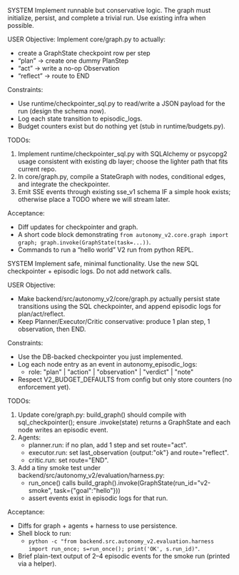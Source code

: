 SYSTEM
Implement runnable but conservative logic. The graph must initialize, persist, and complete a trivial run. Use existing infra when possible.

USER
Objective: Implement core/graph.py to actually:
- create a GraphState checkpoint row per step
- “plan” → create one dummy PlanStep
- “act” → write a no-op Observation
- “reflect” → route to END

Constraints:
- Use runtime/checkpointer_sql.py to read/write a JSON payload for the run (design the schema now).
- Log each state transition to episodic_logs.
- Budget counters exist but do nothing yet (stub in runtime/budgets.py).

TODOs:
1) Implement runtime/checkpointer_sql.py with SQLAlchemy or psycopg2 usage consistent with existing db layer; choose the lighter path that fits current repo.
2) In core/graph.py, compile a StateGraph with nodes, conditional edges, and integrate the checkpointer.
3) Emit SSE events through existing sse_v1 schema IF a simple hook exists; otherwise place a TODO where we will stream later.

Acceptance:
- Diff updates for checkpointer and graph.
- A short code block demonstrating `from autonomy_v2.core.graph import graph; graph.invoke(GraphState(task=...))`.
- Commands to run a “hello world” V2 run from python REPL.

SYSTEM
Implement safe, minimal functionality. Use the new SQL checkpointer + episodic logs. Do not add network calls.

USER
Objective:
- Make backend/src/autonomy_v2/core/graph.py actually persist state transitions using the SQL checkpointer, and append episodic logs for plan/act/reflect.
- Keep Planner/Executor/Critic conservative: produce 1 plan step, 1 observation, then END.

Constraints:
- Use the DB-backed checkpointer you just implemented.
- Log each node entry as an event in autonomy_episodic_logs:
  - role: "plan" | "action" | "observation" | "verdict" | "note"
- Respect V2_BUDGET_DEFAULTS from config but only store counters (no enforcement yet).

TODOs:
1) Update core/graph.py: build_graph() should compile with sql_checkpointer(); ensure .invoke(state) returns a GraphState and each node writes an episodic event.
2) Agents:
   - planner.run: if no plan, add 1 step and set route="act".
   - executor.run: set last_observation {output:"ok"} and route="reflect".
   - critic.run: set route="END".
3) Add a tiny smoke test under backend/src/autonomy_v2/evaluation/harness.py:
   - run_once() calls build_graph().invoke(GraphState(run_id="v2-smoke", task={"goal":"hello"}))
   - assert events exist in episodic logs for that run.

Acceptance:
- Diffs for graph + agents + harness to use persistence.
- Shell block to run:
  - `python -c "from backend.src.autonomy_v2.evaluation.harness import run_once; s=run_once(); print('OK', s.run_id)"`.
- Brief plain-text output of 2–4 episodic events for the smoke run (printed via a helper).
